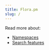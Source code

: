 ```yaml
---
title: Flora.pm
slug: /
---
```


Read more about:

* [Namespaces](/namespaces)
* [Search features](/search-features)

